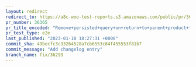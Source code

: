 ```yaml
---
layout: redirect
redirect_to: https://a8c-woo-test-reports.s3.amazonaws.com/public/pr/36365/e2e/index.html
pr_number: 36365
pr_title_encoded: "Remove+persisted+query+on+return+to+parent+product+from+variation"
pr_test_type: e2e
last_published: "2023-01-10 18:27:31 +0000"
commit_sha: 49becfc3c33264528a7cb6553c84f455553f81b7
commit_message: "Add changelog entry"
branch_name: fix/36293
---
```

